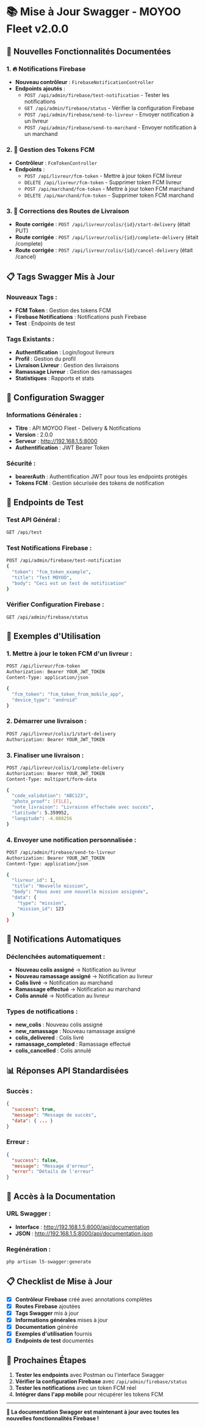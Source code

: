 # 📚 Mise à Jour Swagger - MOYOO Fleet v2.0.0

## 🎉 **Nouvelles Fonctionnalités Documentées**

### 1. **🔥 Notifications Firebase**
- **Nouveau contrôleur** : `FirebaseNotificationController`
- **Endpoints ajoutés** :
  - `POST /api/admin/firebase/test-notification` - Tester les notifications
  - `GET /api/admin/firebase/status` - Vérifier la configuration Firebase
  - `POST /api/admin/firebase/send-to-livreur` - Envoyer notification à un livreur
  - `POST /api/admin/firebase/send-to-marchand` - Envoyer notification à un marchand

### 2. **📱 Gestion des Tokens FCM**
- **Contrôleur** : `FcmTokenController`
- **Endpoints** :
  - `POST /api/livreur/fcm-token` - Mettre à jour token FCM livreur
  - `DELETE /api/livreur/fcm-token` - Supprimer token FCM livreur
  - `POST /api/marchand/fcm-token` - Mettre à jour token FCM marchand
  - `DELETE /api/marchand/fcm-token` - Supprimer token FCM marchand

### 3. **🚚 Corrections des Routes de Livraison**
- **Route corrigée** : `POST /api/livreur/colis/{id}/start-delivery` (était PUT)
- **Route corrigée** : `POST /api/livreur/colis/{id}/complete-delivery` (était /complete)
- **Route corrigée** : `POST /api/livreur/colis/{id}/cancel-delivery` (était /cancel)

## 📋 **Tags Swagger Mis à Jour**

### **Nouveaux Tags :**
- **FCM Token** : Gestion des tokens FCM
- **Firebase Notifications** : Notifications push Firebase
- **Test** : Endpoints de test

### **Tags Existants :**
- **Authentification** : Login/logout livreurs
- **Profil** : Gestion du profil
- **Livraison Livreur** : Gestion des livraisons
- **Ramassage Livreur** : Gestion des ramassages
- **Statistiques** : Rapports et stats

## 🔧 **Configuration Swagger**

### **Informations Générales :**
- **Titre** : API MOYOO Fleet - Delivery & Notifications
- **Version** : 2.0.0
- **Serveur** : http://192.168.1.5:8000
- **Authentification** : JWT Bearer Token

### **Sécurité :**
- **bearerAuth** : Authentification JWT pour tous les endpoints protégés
- **Tokens FCM** : Gestion sécurisée des tokens de notification

## 🧪 **Endpoints de Test**

### **Test API Général :**
```bash
GET /api/test
```

### **Test Notifications Firebase :**
```bash
POST /api/admin/firebase/test-notification
{
  "token": "fcm_token_example",
  "title": "Test MOYOO",
  "body": "Ceci est un test de notification"
}
```

### **Vérifier Configuration Firebase :**
```bash
GET /api/admin/firebase/status
```

## 📱 **Exemples d'Utilisation**

### **1. Mettre à jour le token FCM d'un livreur :**
```bash
POST /api/livreur/fcm-token
Authorization: Bearer YOUR_JWT_TOKEN
Content-Type: application/json

{
  "fcm_token": "fcm_token_from_mobile_app",
  "device_type": "android"
}
```

### **2. Démarrer une livraison :**
```bash
POST /api/livreur/colis/1/start-delivery
Authorization: Bearer YOUR_JWT_TOKEN
```

### **3. Finaliser une livraison :**
```bash
POST /api/livreur/colis/1/complete-delivery
Authorization: Bearer YOUR_JWT_TOKEN
Content-Type: multipart/form-data

{
  "code_validation": "ABC123",
  "photo_proof": [FILE],
  "note_livraison": "Livraison effectuée avec succès",
  "latitude": 5.359952,
  "longitude": -4.008256
}
```

### **4. Envoyer une notification personnalisée :**
```bash
POST /api/admin/firebase/send-to-livreur
Authorization: Bearer YOUR_JWT_TOKEN
Content-Type: application/json

{
  "livreur_id": 1,
  "title": "Nouvelle mission",
  "body": "Vous avez une nouvelle mission assignée",
  "data": {
    "type": "mission",
    "mission_id": 123
  }
}
```

## 🔄 **Notifications Automatiques**

### **Déclenchées automatiquement :**
- **Nouveau colis assigné** → Notification au livreur
- **Nouveau ramassage assigné** → Notification au livreur
- **Colis livré** → Notification au marchand
- **Ramassage effectué** → Notification au marchand
- **Colis annulé** → Notification au livreur

### **Types de notifications :**
- **new_colis** : Nouveau colis assigné
- **new_ramassage** : Nouveau ramassage assigné
- **colis_delivered** : Colis livré
- **ramassage_completed** : Ramassage effectué
- **colis_cancelled** : Colis annulé

## 📊 **Réponses API Standardisées**

### **Succès :**
```json
{
  "success": true,
  "message": "Message de succès",
  "data": { ... }
}
```

### **Erreur :**
```json
{
  "success": false,
  "message": "Message d'erreur",
  "error": "Détails de l'erreur"
}
```

## 🚀 **Accès à la Documentation**

### **URL Swagger :**
- **Interface** : http://192.168.1.5:8000/api/documentation
- **JSON** : http://192.168.1.5:8000/api/documentation.json

### **Regénération :**
```bash
php artisan l5-swagger:generate
```

## 📋 **Checklist de Mise à Jour**

- [x] **Contrôleur Firebase** créé avec annotations complètes
- [x] **Routes Firebase** ajoutées
- [x] **Tags Swagger** mis à jour
- [x] **Informations générales** mises à jour
- [x] **Documentation** générée
- [x] **Exemples d'utilisation** fournis
- [x] **Endpoints de test** documentés

## 🎯 **Prochaines Étapes**

1. **Tester les endpoints** avec Postman ou l'interface Swagger
2. **Vérifier la configuration Firebase** avec `/api/admin/firebase/status`
3. **Tester les notifications** avec un token FCM réel
4. **Intégrer dans l'app mobile** pour récupérer les tokens FCM

---

**🎉 La documentation Swagger est maintenant à jour avec toutes les nouvelles fonctionnalités Firebase !**
